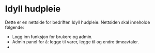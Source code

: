 # Idyll hudpleie

Dette er en nettside for bedriften Idyll hudpleie. 
Nettsiden skal inneholde følgende:

* Logg inn funksjon for brukere og admin.
* Admin panel for å: legge til varer, legge til og endre timeavtaler.
* 
